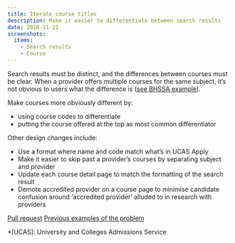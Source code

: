 ```yaml
---
title: Iterate course titles
description: Make it easier to differentiate between search results
date: 2018-11-21
screenshots:
  items:
    - Search results
    - Course
---
```


Search results must be distinct, and the differences between courses must be clear. When a provider offers multiple courses for the same subject, it’s not obvious to users what the difference is ([see BHSSA example](/find-teacher-training/live-launch/search-results.png)).

Make courses more obviously different by:

- using course codes to differentiate
- putting the course offered at the top as most common differentiator

Other design changes include:

- Use a format where name and code match what’s in UCAS Apply
- Make it easier to skip past a provider’s courses by separating subject and provider
- Update each course detail page to match the formatting of the search result
- Demote accredited provider on a course page to minimise candidate confusion around ‘accredited provider’ alluded to in research with providers

[Pull request](https://github.com/DFE-Digital/search-and-compare-ui/pull/286)
[Previous examples of the problem](/publish-teacher-training-courses/what-is-a-course)

*[UCAS]: University and Colleges Admissions Service
